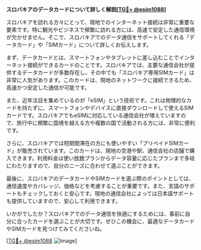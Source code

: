 **スロバキアのデータカードについて詳しく解説[[TG💪+ @esim1088](https://t.me/s/esim1088)]**

スロバキアを訪れる方々にとって、現地でのインターネット接続は非常に重要な要素です。特に観光やビジネスで頻繁に訪れる方には、高速で安定した通信環境が欠かせません。そこで、スロバキアでのデータ通信をサポートしてくれる「データカード」や「SIMカード」について詳しくお伝えします。

まず、データカードとは、スマートフォンやタブレットに差し込むことでインターネット接続ができるカードのことです。スロバキアでは、主要な通信会社が提供するデータカードが多数存在し、その中でも「スロバキア専用SIMカード」は非常に人気があります。このカードは、現地のネットワークに接続できるため、高速かつ安定した通信が可能です。

また、近年注目を集めているのが「eSIM」という技術です。これは物理的なカードを持たずに、スマートフォンやデバイスに直接ダウンロードして使えるSIMカードです。スロバキアでもeSIMに対応している通信会社が増えていますので、旅行中に頻繁に国境を越える方や複数の国で活動される方には、非常に便利です。

さらに、スロバキアでは短期間滞在の方にも使いやすい「プリペイドSIMカード」が販売されています。このカードは、現地の空港や駅、通信会社の店舗で購入できます。利用料金は使い放題プランからデータ容量に応じたプランまで多岐にわたりますので、自分のニーズに合わせて選ぶことができます。

最後に、スロバキアのデータカードやSIMカードを選ぶ際のポイントとしては、通信速度やカバレッジ、価格などを考慮することが重要です。また、言語のサポートもチェックしておくと安心です。現地の通信会社によっては日本語サポートも提供していますので、安心して利用できます。

いかがでしたか？スロバキアでのデータ通信を快適にするためには、事前に自分に合ったカードを選ぶことが大切です。ぜひこの機会に、最適なデータカードやSIMカードを見つけてみてくださいね。

[[TG💪+ @esim1088](https://t.me/s/esim1088) ![Image](https://i.postimg.cc/Y0z9fWf4/image.png)]